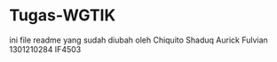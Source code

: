 # Tugas-WGTIK
ini file readme yang sudah diubah oleh Chiquito Shaduq Aurick Fulvian 1301210284 IF4503
